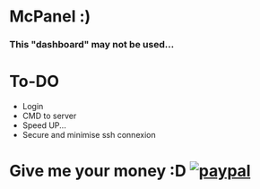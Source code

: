 # McPanel :)


### This "dashboard" may not be used...


# To-DO
- Login
- CMD to server
- Speed UP...
- Secure and minimise ssh connexion

# Give me your money :D [![paypal](https://www.paypalobjects.com/en_US/i/btn/btn_donateCC_LG.gif)](https://paypal.me/ysavary)